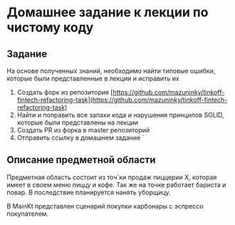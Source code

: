 # Домашнее задание к лекции по чистому коду

## Задание
На основе полученных знаний, необходимо найти типовые ошибки, которые были представленные в лекции и исправить их

1. Создать форк из репозитория [https://github.com/mazuninky/tinkoff-fintech-refactoring-task](https://github.com/mazuninky/tinkoff-fintech-refactoring-task)
2. Найти и поправить все запахи кода и нарушения принципов SOLID, которые были представлены на лекции
3. Создать PR из форка в master репозиторий
4. Отправить ссылку в домашнем задание
`
## Описание предметной области
Предметная область состоит из точ`ки продаж пиццерии X, которая имеет в своем меню пиццу и кофе. Так же на точке работает бариста и повар. В последствие планируется нанять уборщицу.

В MainKt представлен сценарий покупки карбонары с эспрессо покупателем.